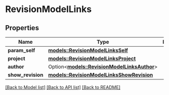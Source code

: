 # RevisionModelLinks

## Properties

Name | Type | Description | Notes
------------ | ------------- | ------------- | -------------
**param_self** | [**models::RevisionModelLinksSelf**](RevisionModel__links_self.md) |  | 
**project** | [**models::RevisionModelLinksProject**](RevisionModel__links_project.md) |  | 
**author** | Option<[**models::RevisionModelLinksAuthor**](RevisionModel__links_author.md)> |  | [optional]
**show_revision** | [**models::RevisionModelLinksShowRevision**](RevisionModel__links_showRevision.md) |  | 

[[Back to Model list]](../README.md#documentation-for-models) [[Back to API list]](../README.md#documentation-for-api-endpoints) [[Back to README]](../README.md)


